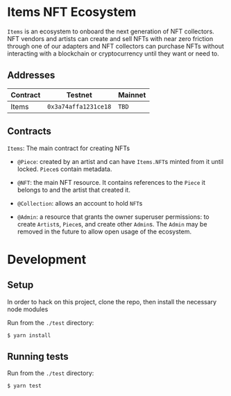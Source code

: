 # Items NFT Ecosystem

`Items` is an ecosystem to onboard the next generation of NFT collectors. NFT
vendors and artists can create and sell NFTs with near zero friction through
one of our adapters and NFT collectors can purchase NFTs without interacting
with a blockchain or cryptocurrency until they want or need to.

## Addresses

| Contract     | Testnet              | Mainnet              |
|--------------|----------------------|----------------------|
| Items        | `0x3a74affa1231ce18` | `TBD`                |

## Contracts

`Items`: The main contract for creating NFTs

* `@Piece`: created by an artist and can have `Items.NFT`s minted from it until locked.
    `Piece`s contain metadata.

* `@NFT`: the main NFT resource. It contains references to the `Piece` it belongs to and
    the artist that created it.

* `@Collection`: allows an account to hold `NFT`s

* `@Admin`: a resource that grants the owner superuser permissions: to create `Artist`s,
    `Piece`s, and create other `Admin`s. The `Admin` may be removed in the future to
    allow open usage of the ecosystem.

# Development

## Setup

In order to hack on this project, clone the repo, then install the necessary node modules

Run from the `./test` directory:
```
$ yarn install
```

## Running tests

Run from the `./test` directory:
```
$ yarn test
```